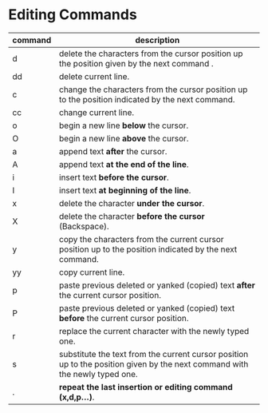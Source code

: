 # Editing Commands

| command | description
|---------|--------------------------------------------------------------------------------------------
| d       | delete the characters from the cursor position up the position given by the next command .
| dd      | delete current line.
| c       | change the characters from the cursor position up to the position indicated by the next command.
| cc      | change current line.
| o       | begin a new line **below** the cursor.
| O       | begin a new line **above** the cursor.
| a       | append text **after** the cursor.
| A       | append text **at the end of the line**.
| i       | insert text **before the cursor**.
| I       | insert text **at beginning of the line**.
| x       | delete the character **under the cursor**.
| X       | delete the character **before the cursor** (Backspace).
| y       | copy the characters from the current cursor position up to the position indicated by the next command.
| yy      | copy current line.
| p       | paste previous deleted or yanked (copied) text **after** the current cursor position.
| P       | paste previous deleted or yanked (copied) text **before** the current cursor position.
| r       | replace the current character with the newly typed one.
| s       | substitute the text from the current cursor position up to the position given by the next command with the newly typed one.
| .       | **repeat the last insertion or editing command (x,d,p…)**.
